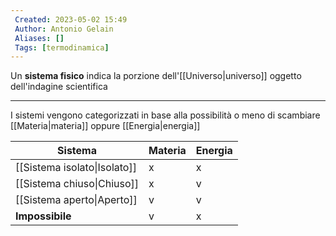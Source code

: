 ```yaml
---
 Created: 2023-05-02 15:49
 Author: Antonio Gelain
 Aliases: []
 Tags: [termodinamica]
---
```


Un **sistema fisico** indica la porzione dell'[[Universo|universo]] oggetto dell'indagine scientifica

---

I sistemi vengono categorizzati in base alla possibilità o meno di scambiare [[Materia|materia]] oppure [[Energia|energia]]

| Sistema                      | Materia | Energia |
| ---------------------------- | ------- | ------- |
| [[Sistema isolato\|Isolato]] | x       | x       |
| [[Sistema chiuso\|Chiuso]]   | x       | v       |
| [[Sistema aperto\|Aperto]]   | v       | v       |
| **Impossibile**              | v       | x       |
